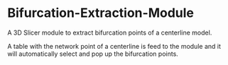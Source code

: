 # Bifurcation-Extraction-Module
A 3D Slicer module to extract bifurcation points of a centerline model. 

A table with the network point of a centerline is feed to the module and it will automatically select and pop up the bifurcation points. 
